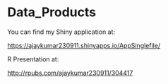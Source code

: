 # Data_Products

You can find my Shiny application at:

https://ajaykumar230911.shinyapps.io/AppSinglefile/

R Presentation at:

http://rpubs.com/ajaykumar230911/304417
